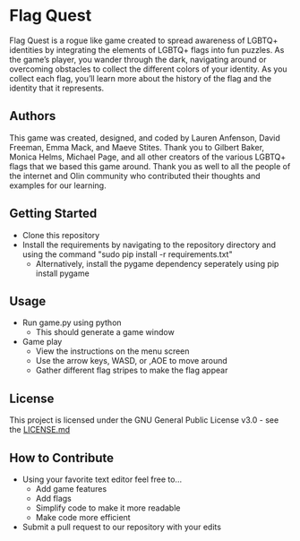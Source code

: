 # Flag Quest
Flag Quest is a rogue like game created to spread
awareness of LGBTQ+ identities by integrating the elements
of LGBTQ+ flags into fun puzzles. As the game’s player, you
wander through the dark, navigating around or overcoming
obstacles to collect the different colors of your identity.
As you collect each flag, you’ll learn more about the
history of the flag and the identity that it represents.

## Authors
This game was created, designed, and coded by Lauren Anfenson,
David Freeman, Emma Mack, and Maeve Stites. Thank you to
Gilbert Baker, Monica Helms, Michael Page, and all other
creators of the various LGBTQ+ flags that we based this game
around. Thank you as well to all the people of the internet
and Olin community who contributed their thoughts and examples
for our learning.

## Getting Started
* Clone this repository
* Install the requirements by navigating to the repository
directory and using the command "sudo pip install -r requirements.txt"
  * Alternatively, install the pygame dependency seperately
  using pip install pygame

## Usage
* Run game.py using python
  * This should generate a game window
* Game play
  * View the instructions on the menu screen
   * Use the arrow keys, WASD, or ,AOE to move around
   * Gather different flag stripes to make the flag appear

## License
This project is licensed under the GNU General Public
License v3.0 - see the [LICENSE.md](https://github.com/sd19spring/final-project-david-emma-griffith-lauren/blob/master/LICENSE)

## How to Contribute
* Using your favorite text editor feel free to...
  * Add game features
  * Add flags
  * Simplify code to make it more readable
  * Make code more efficient
* Submit a pull request to our repository with your edits
